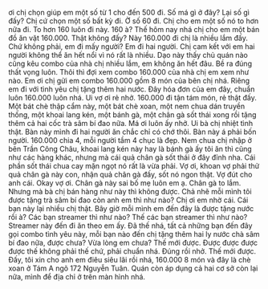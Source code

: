 ơi chị chọn giúp em một số từ 1 cho đến 500 đi. Số má gì ở đây? Lại số gì đấy? Chị cứ chọn một số bất kỳ đi. Ờ số 60 đi. Chị cho em một số nó to hơn nữa đi. To hơn 160 luôn đi này. 160 à? Thế hôm nay nhá chị cho em một bán đồ ăn vặt 160.000. Thật không đấy? Này 160.000 đi chị là nhiều lắm đấy. Chứ không phải, em đi mấy người? Em đi hai người. Chị cam kết với em hai người không thể ăn hết nổi vì nó rất là nhiều. Dạo này thấy chủ quán nào cũng kêu combo của nhà chị nhiều lắm, em không ăn hết đâu. Bề ra đúng thất vọng luôn. Thôi thì đợi xem combo 160.000 của nhà chị em xem như nào. Em ơi chị gửi em combo 160.000 gồm 8 món của bên chị nhá. Riêng em đi với tình yêu chị tặng thêm hai nước. Đây hóa đơn của em đây, chuẩn luôn 160.000 luôn nhá. Ui vợ ơi rẻ nhở. 160.000 đi tận tám món, rẻ thật đấy. Một bát chè thập cẩm này, một bát chè xoan, một nem chua dán truyền thống, một khoai lang kén, một bánh gà, một chân gà sốt thái xong rồi tặng thêm cả hai cốc trà sâm bí đao nữa. Má ơi luôn ấy nhở. Ui bà chị nhiệt tình thật. Bàn này mình đi hai người ăn chắc chỉ có chớ thôi. Bàn này á phải bốn người. 160.000 chia 4, mỗi người tầm 4 chục là đẹp. Nem chua chị nhập ở bên Trần Công Châu, khoai lang kén này hay là bánh gà ấy tôi ăn thì cũng như các hàng khác, nhưng mà cái quả chân gà sốt thái ở đây đỉnh nha. Cái phần sốt thái chua cay mặn ngọt nó rất là vừa phải. Vợ ơi, khoan vợ phải thử quả chân gà này con, nhận quả chân gà đấy, sốt nó ngon thật. Vợ đút cho anh cái. Okay vợ ơi. Chân gà này sai bố mẹ luôn em ạ. Chân gà to lắm. Nhưng mà bà chị bán hàng như này thì không được. Chả nhẽ mỗi mình tôi được tặng trà sâm bí đao còn anh em thì như nào? Chị ơi em nhờ cái. Cái bạn này lại nhiều chị thật. Bây giờ mỗi mình em đến đây là được tặng nước rồi à? Các bạn streamer thì như nào? Thế các bạn streamer thì như nào? Streamer này đến đi ăn theo em ấy. Đã thế nhá, tất cả những bạn đến đây gọi combo tình yêu này, mỗi bạn nào đến chị tặng thêm hai ly nước chà sâm bí đao nữa, được chưa? Vừa lòng em chưa? Thế mới được. Được được được được thế không phải thế chứ, phải chuẩn nhá. Đúng rồi nhở. Thế mới được. Đấy, tôi xin cho anh em điêu siêu lãi rồi nhá, 160.000 8 món và đây là chè xoan ở Tám A ngõ 172 Nguyễn Tuân. Quán còn áp dụng cả hai cơ sở còn lại nữa, mình để địa chỉ ở trên màn hình nhá.